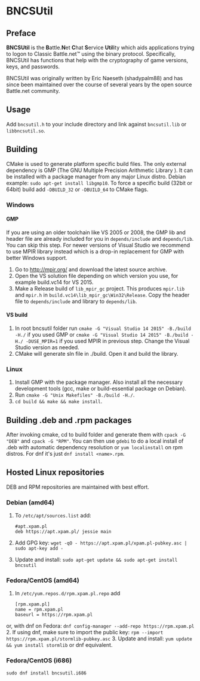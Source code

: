 # BNCSUtil
## Preface
**BNCSUtil** is the **B**attle.**N**et **C**hat **S**ervice **Util**ity which
aids applications trying to logon to Classic Battle.net&trade; using the binary
protocol. Specifically, BNCSUtil has functions that help with the cryptography
of game versions, keys, and passwords.

BNCSUtil was originally written by Eric Naeseth (shadypalm88) and has since
been maintained over the course of several years by the open source Battle.net community.

## Usage
Add `bncsutil.h` to your include directory and link against `bncsutil.lib` or `libbncsutil.so`.

## Building
CMake is used to generate platform specific build files. The only external dependency is GMP (The GNU Multiple Precision Arithmetic Library ).
It can be installed with a package manager from any major Linux distro. Debian example: `sudo apt-get install libgmp10`. To force a specific build (32bit or 64bit) build add `-DBUILD_32` or `-DBUILD_64` to CMake flags.

### Windows

#### GMP
If you are using an older toolchain like VS 2005 or 2008, the GMP lib and header file are already included for you in `depends/include` and `depends/lib`. You can skip this step.
For newer versions of Visual Studio we recommend to use MPIR library instead which is a drop-in replacement for GMP with better Windows support.
 1. Go to http://mpir.org/ and download the latest source archive.
 2. Open the VS solution file depending on which version you use, for example build.vc14 for VS 2015.
 3. Make a Release build of `lib_mpir_gc` project. This produces `mpir.lib` and `mpir.h` in `build.vc14\lib_mpir_gc\Win32\Release`. Copy the header file to `depends/include` and library to `depends/lib`.

#### VS build
 1. In root bncsutil folder run `cmake -G "Visual Studio 14 2015" -B./build -H./` if you used GMP or `cmake -G "Visual Studio 14 2015" -B./build -H./ -DUSE_MPIR=1`  if you used MPIR in previous step. Change the Visual Studio version as needed.
 2. CMake will generate sln file in ./build. Open it and build the library.

### Linux
 1. Install GMP with the package manager. Also install all the necessary development tools (gcc, make or build-essential package on Debian).
 2. Run `cmake -G "Unix Makefiles" -B./build -H./`.
 3. `cd build && make && make install`.

## Building .deb and .rpm packages
After invoking cmake, cd to build folder and generate them with `cpack -G "DEB"` and `cpack -G "RPM"`.
You can then use `gdebi` to do a local install of .deb with automatic dependency resolution or `yum localinstall` on rpm distros. For dnf it's just `dnf install <name>.rpm`.

## Hosted Linux repositories
DEB and RPM repositories are maintained with best effort.

### Debian (amd64)
 1. To `/etc/apt/sources.list` add:

    ```
    #apt.xpam.pl
    deb https://apt.xpam.pl/ jessie main
    ```

 2. Add GPG key: `wget -qO - https://apt.xpam.pl/xpam.pl-pubkey.asc | sudo apt-key add -`
 3. Update and install: `sudo apt-get update && sudo apt-get install bncsutil`

### Fedora/CentOS (amd64)
 1. In `/etc/yum.repos.d/rpm.xpam.pl.repo` add

    ```
    [rpm.xpam.pl]
    name = rpm.xpam.pl
    baseurl = https://rpm.xpam.pl
    ```

 or, with dnf on Fedora: `dnf config-manager --add-repo https://rpm.xpam.pl`
 2. If using dnf, make sure to import the public key: `rpm --import https://rpm.xpam.pl/stormlib-pubkey.asc`
 3. Update and install: `yum update && yum install stormlib` or dnf equivalent.

### Fedora/CentOS (i686)
`sudo dnf install bncsutil.i686`
